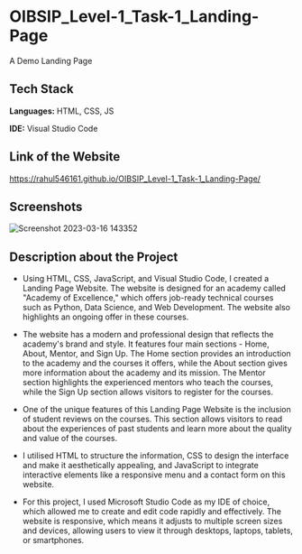 # OIBSIP_Level-1_Task-1_Landing-Page

A Demo Landing Page


## Tech Stack

**Languages:** HTML, CSS, JS

**IDE:** Visual Studio Code


## Link of the Website

https://rahul546161.github.io/OIBSIP_Level-1_Task-1_Landing-Page/

## Screenshots

![Screenshot 2023-03-16 143352](https://user-images.githubusercontent.com/124900181/225572850-462835f6-91c9-4859-bc67-6cd561df0924.jpg)


## Description about the Project

- Using HTML, CSS, JavaScript, and Visual Studio Code, I created a Landing Page Website. The website is designed for an academy called "Academy of Excellence," which offers job-ready technical courses such as Python, Data Science, and Web Development. The website also highlights an ongoing offer in these courses.

- The website has a modern and professional design that reflects the academy's brand and style. It features four main sections - Home, About, Mentor, and Sign Up. The Home section provides an introduction to the academy and the courses it offers, while the About section gives more information about the academy and its mission. The Mentor section highlights the experienced mentors who teach the courses, while the Sign Up section allows visitors to register for the courses.

- One of the unique features of this Landing Page Website is the inclusion of student reviews on the courses. This section allows visitors to read about the experiences of past students and learn more about the quality and value of the courses.

- I utilised HTML to structure the information, CSS to design the interface and make it aesthetically appealing, and JavaScript to integrate interactive elements like a responsive menu and a contact form on this website.

- For this project, I used Microsoft Studio Code as my IDE of choice, which allowed me to create and edit code rapidly and effectively. The website is responsive, which means it adjusts to multiple screen sizes and devices, allowing users to view it through desktops, laptops, tablets, or smartphones.


